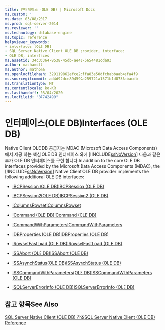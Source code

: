 ```yaml
---
title: 인터페이스 (OLE DB) | Microsoft Docs
ms.custom: ''
ms.date: 03/08/2017
ms.prod: sql-server-2014
ms.reviewer: ''
ms.technology: database-engine
ms.topic: reference
helpviewer_keywords:
- interfaces [OLE DB]
- SQL Server Native Client OLE DB provider, interfaces
- OLE DB, interfaces
ms.assetid: 34c33364-8538-45db-ae41-5654481cda93
author: mashamsft
ms.author: mathoma
ms.openlocfilehash: 329119862efce2dffa83e50dfcbabbaab4efa4f9
ms.sourcegitcommit: ad4d92dce894592a259721a1571b1d8736abacdb
ms.translationtype: MT
ms.contentlocale: ko-KR
ms.lasthandoff: 08/04/2020
ms.locfileid: "87742499"
---
```

# <a name="interfaces-ole-db"></a><span data-ttu-id="7b5b4-102">인터페이스(OLE DB)</span><span class="sxs-lookup"><span data-stu-id="7b5b4-102">Interfaces (OLE DB)</span></span>
  <span data-ttu-id="7b5b4-103">Native Client OLE DB 공급자는 MDAC (Microsoft Data Access Components)에서 제공 하는 핵심 OLE DB 인터페이스 외에 [!INCLUDE[ssNoVersion](../../includes/ssnoversion-md.md)] 다음과 같은 추가 OLE DB 인터페이스를 구현 합니다.</span><span class="sxs-lookup"><span data-stu-id="7b5b4-103">In addition to the core OLE DB interfaces provided by the Microsoft Data Access Components (MDAC), the [!INCLUDE[ssNoVersion](../../includes/ssnoversion-md.md)] Native Client OLE DB provider implements the following additional OLE DB interfaces:</span></span>  
  
-   [<span data-ttu-id="7b5b4-104">IBCPSession &#40;OLE DB&#41;</span><span class="sxs-lookup"><span data-stu-id="7b5b4-104">IBCPSession &#40;OLE DB&#41;</span></span>](../../relational-databases/native-client-ole-db-interfaces/ibcpsession-ole-db.md)  
  
-   [<span data-ttu-id="7b5b4-105">IBCPSession2&#40;OLE DB&#41;</span><span class="sxs-lookup"><span data-stu-id="7b5b4-105">IBCPSession2 &#40;OLE DB&#41;</span></span>](../../relational-databases/native-client-ole-db-interfaces/ibcpsession2-ole-db.md)  
  
-   [<span data-ttu-id="7b5b4-106">IColumnsRowset</span><span class="sxs-lookup"><span data-stu-id="7b5b4-106">IColumnsRowset</span></span>](../../relational-databases/native-client-ole-db-interfaces/icolumnsrowset.md)  
  
-   [<span data-ttu-id="7b5b4-107">ICommand &#40;OLE DB&#41;</span><span class="sxs-lookup"><span data-stu-id="7b5b4-107">ICommand &#40;OLE DB&#41;</span></span>](../../relational-databases/native-client-ole-db-interfaces/icommand-ole-db.md)  
  
-   [<span data-ttu-id="7b5b4-108">ICommandWithParameters</span><span class="sxs-lookup"><span data-stu-id="7b5b4-108">ICommandWithParameters</span></span>](../../relational-databases/native-client-ole-db-interfaces/icommandwithparameters.md)  
  
-   [<span data-ttu-id="7b5b4-109">IDBProperties &#40;OLE DB&#41;</span><span class="sxs-lookup"><span data-stu-id="7b5b4-109">IDBProperties &#40;OLE DB&#41;</span></span>](../../relational-databases/native-client-ole-db-interfaces/idbproperties-ole-db.md)  
  
-   [<span data-ttu-id="7b5b4-110">IRowsetFastLoad &#40;OLE DB&#41;</span><span class="sxs-lookup"><span data-stu-id="7b5b4-110">IRowsetFastLoad &#40;OLE DB&#41;</span></span>](../../relational-databases/native-client-ole-db-interfaces/irowsetfastload-ole-db.md)  
  
-   [<span data-ttu-id="7b5b4-111">ISSAbort &#40;OLE DB&#41;</span><span class="sxs-lookup"><span data-stu-id="7b5b4-111">ISSAbort &#40;OLE DB&#41;</span></span>](../../../2014/database-engine/dev-guide/issabort-ole-db.md)  
  
-   [<span data-ttu-id="7b5b4-112">ISSAsynchStatus&#40;OLE DB&#41;</span><span class="sxs-lookup"><span data-stu-id="7b5b4-112">ISSAsynchStatus &#40;OLE DB&#41;</span></span>](../../relational-databases/native-client-ole-db-interfaces/issasynchstatus-ole-db.md)  
  
-   [<span data-ttu-id="7b5b4-113">ISSCommandWithParameters&#40;OLE DB&#41;</span><span class="sxs-lookup"><span data-stu-id="7b5b4-113">ISSCommandWithParameters &#40;OLE DB&#41;</span></span>](../../relational-databases/native-client-ole-db-interfaces/isscommandwithparameters-ole-db.md)  
  
-   [<span data-ttu-id="7b5b4-114">ISQLServerErrorInfo &#40;OLE DB&#41;</span><span class="sxs-lookup"><span data-stu-id="7b5b4-114">ISQLServerErrorInfo &#40;OLE DB&#41;</span></span>](../../../2014/database-engine/dev-guide/isqlservererrorinfo-ole-db.md)  
  
## <a name="see-also"></a><span data-ttu-id="7b5b4-115">참고 항목</span><span class="sxs-lookup"><span data-stu-id="7b5b4-115">See Also</span></span>  
 [<span data-ttu-id="7b5b4-116">SQL Server Native Client &#40;OLE DB&#41; 참조</span><span class="sxs-lookup"><span data-stu-id="7b5b4-116">SQL Server Native Client &#40;OLE DB&#41; Reference</span></span>](../../relational-databases/native-client-ole-db-interfaces/sql-server-native-client-ole-db-interfaces.md)  
  
  
